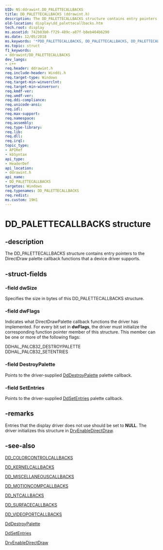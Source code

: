 ```yaml
---
UID: NS:ddrawint.DD_PALETTECALLBACKS
title: DD_PALETTECALLBACKS (ddrawint.h)
description: The DD_PALETTECALLBACKS structure contains entry pointers to the DirectDraw palette callback functions that a device driver supports.
old-location: display\dd_palettecallbacks.htm
tech.root: display
ms.assetid: 742b03b0-f729-489c-a87f-b8eb404b6290
ms.date: 12/05/2018
ms.keywords: '*PDD_PALETTECALLBACKS, DD_PALETTECALLBACKS, DD_PALETTECALLBACKS structure [Display Devices], PDD_PALETTECALLBACKS, PDD_PALETTECALLBACKS structure pointer [Display Devices], ddrawint/DD_PALETTECALLBACKS, ddrawint/PDD_PALETTECALLBACKS, ddstrcts_def94357-6d48-46e6-848a-ef85f13de99e.xml, display.dd_palettecallbacks'
ms.topic: struct
f1_keywords:
- ddrawint/DD_PALETTECALLBACKS
dev_langs:
- c++
req.header: ddrawint.h
req.include-header: Winddi.h
req.target-type: Windows
req.target-min-winverclnt: 
req.target-min-winversvr: 
req.kmdf-ver: 
req.umdf-ver: 
req.ddi-compliance: 
req.unicode-ansi: 
req.idl: 
req.max-support: 
req.namespace: 
req.assembly: 
req.type-library: 
req.lib: 
req.dll: 
req.irql: 
topic_type:
- APIRef
- kbSyntax
api_type:
- HeaderDef
api_location:
- ddrawint.h
api_name:
- DD_PALETTECALLBACKS
targetos: Windows
req.typenames: DD_PALETTECALLBACKS
req.redist: 
ms.custom: 19H1
---
```


# DD_PALETTECALLBACKS structure


## -description


The DD_PALETTECALLBACKS structure contains entry pointers to the DirectDraw palette callback functions that a device driver supports.


## -struct-fields




### -field dwSize

Specifies the size in bytes of this DD_PALETTECALLBACKS structure.


### -field dwFlags

Indicates what DirectDrawPalette callback functions the driver has implemented. For every bit set in <b>dwFlags</b>, the driver must initialize the corresponding function pointer member of this structure. This member can be one or more of the following flags:


<dl>
<dt>DDHAL_PALCB32_DESTROYPALETTE</dt>
<dt>DDHAL_PALCB32_SETENTRIES</dt>
</dl>



### -field DestroyPalette

Points to the driver-supplied <a href="https://docs.microsoft.com/windows/desktop/api/ddrawint/nc-ddrawint-pdd_palcb_destroypalette">DdDestroyPalette</a> palette callback.


### -field SetEntries

Points to the driver-supplied <a href="https://docs.microsoft.com/windows/desktop/api/ddrawint/nc-ddrawint-pdd_palcb_setentries">DdSetEntries</a> palette callback.


## -remarks



Entries that the display driver does not use should be set to <b>NULL</b>. The driver initializes this structure in <a href="https://docs.microsoft.com/windows/desktop/api/winddi/nf-winddi-drvenabledirectdraw">DrvEnableDirectDraw</a>.




## -see-also




<a href="https://docs.microsoft.com/windows/desktop/api/ddrawint/ns-ddrawint-dd_colorcontrolcallbacks">DD_COLORCONTROLCALLBACKS</a>



<a href="https://docs.microsoft.com/windows/desktop/api/ddrawint/ns-ddrawint-dd_kernelcallbacks">DD_KERNELCALLBACKS</a>



<a href="https://docs.microsoft.com/windows/desktop/api/ddrawint/ns-ddrawint-dd_miscellaneouscallbacks">DD_MISCELLANEOUSCALLBACKS</a>



<a href="https://docs.microsoft.com/windows/desktop/api/ddrawint/ns-ddrawint-dd_motioncompcallbacks">DD_MOTIONCOMPCALLBACKS</a>



<a href="https://docs.microsoft.com/windows/desktop/api/ddrawint/ns-ddrawint-dd_ntcallbacks">DD_NTCALLBACKS</a>



<a href="https://docs.microsoft.com/windows/desktop/api/ddrawint/ns-ddrawint-dd_surfacecallbacks">DD_SURFACECALLBACKS</a>



<a href="https://docs.microsoft.com/windows/desktop/api/ddrawint/ns-ddrawint-dd_videoportcallbacks">DD_VIDEOPORTCALLBACKS</a>



<a href="https://docs.microsoft.com/windows/desktop/api/ddrawint/nc-ddrawint-pdd_palcb_destroypalette">DdDestroyPalette</a>



<a href="https://docs.microsoft.com/windows/desktop/api/ddrawint/nc-ddrawint-pdd_palcb_setentries">DdSetEntries</a>



<a href="https://docs.microsoft.com/windows/desktop/api/winddi/nf-winddi-drvenabledirectdraw">DrvEnableDirectDraw</a>
 

 


